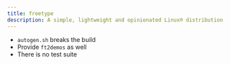 ```yaml
---
title: freetype
description: A simple, lightweight and opinionated Linux® distribution based on musl libc and toybox
---
```


- `autogen.sh` breaks the build
- Provide `ft2demos` as well
- There is no test suite
